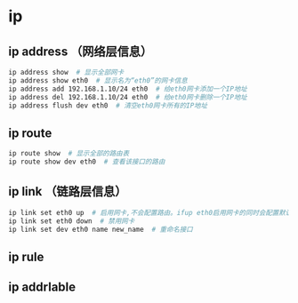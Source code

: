 # ip

## ip address （网络层信息）

``` bash
ip address show  # 显示全部网卡
ip address show eth0  # 显示名为“eth0”的网卡信息
ip address add 192.168.1.10/24 eth0  # 给eth0网卡添加一个IP地址
ip address del 192.168.1.10/24 eth0  # 给eth0网卡删除一个IP地址
ip address flush dev eth0  # 清空eth0网卡所有的IP地址
```

## ip route

``` bash
ip route show  # 显示全部的路由表
ip route show dev eth0  # 查看该接口的路由

```

## ip link （链路层信息）

``` bash
ip link set eth0 up  # 启用网卡,不会配置路由。ifup eth0启用网卡的同时会配置默认路由
ip link set eth0 down  # 禁用网卡
ip link set dev eth0 name new_name  # 重命名接口
```

## ip rule

## ip addrlable